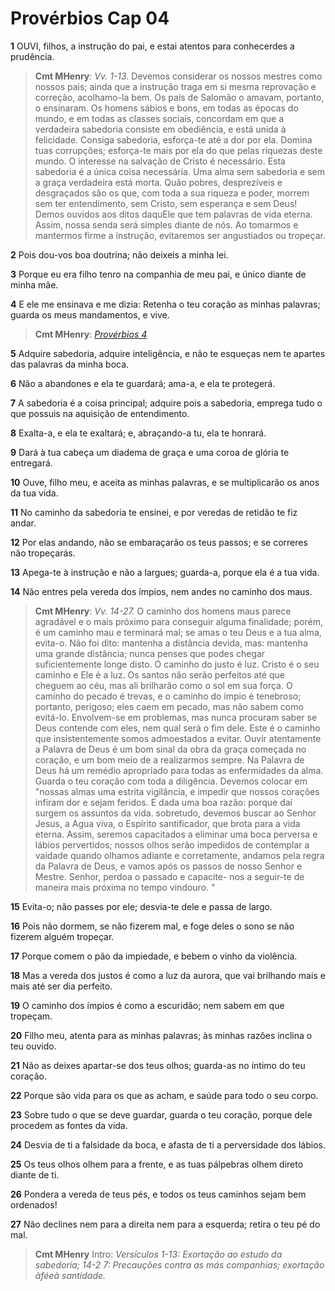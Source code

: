 # Provérbios Cap 04

**1** 	OUVI, filhos, a instrução do pai, e estai atentos para conhecerdes a prudência.

> **Cmt MHenry**: *Vv. 1-13.* Devemos considerar os nossos mestres como nossos pais; ainda que a instrução traga em si mesma reprovação e correção, acolhamo-la bem. Os pais de Salomão o amavam, portanto, o ensinaram. Os homens sábios e bons, em todas as épocas do mundo, e em todas as classes sociais, concordam em que a verdadeira sabedoria consiste em obediência, e está unida à felicidade. Consiga sabedoria, esforça-te até a dor por ela. Domina tuas corrupções; esforça-te mais por ela do que pelas riquezas deste mundo. O interesse na salvação de Cristo é necessário. Esta sabedoria é a única coisa necessária. Uma alma sem sabedoria e sem a graça verdadeira está morta. Quão pobres, desprezíveis e desgraçados são os que, com toda a sua riqueza e poder, morrem sem ter entendimento, sem Cristo, sem esperança e sem Deus! Demos ouvidos aos ditos daquEle que tem palavras de vida eterna. Assim, nossa senda será simples diante de nós. Ao tomarmos e mantermos firme a instrução, evitaremos ser angustiados ou tropeçar.

**2** 	Pois dou-vos boa doutrina; não deixeis a minha lei.

**3** 	Porque eu era filho tenro na companhia de meu pai, e único diante de minha mãe.

**4** 	E ele me ensinava e me dizia: Retenha o teu coração as minhas palavras; guarda os meus mandamentos, e vive.

> **Cmt MHenry**: *[Provérbios 4](../20A-Pv/04.md#0)*

**5** 	Adquire sabedoria, adquire inteligência, e não te esqueças nem te apartes das palavras da minha boca.

**6** 	Não a abandones e ela te guardará; ama-a, e ela te protegerá.

**7** 	A sabedoria é a coisa principal; adquire pois a sabedoria, emprega tudo o que possuis na aquisição de entendimento.

**8** 	Exalta-a, e ela te exaltará; e, abraçando-a tu, ela te honrará.

**9** 	Dará à tua cabeça um diadema de graça e uma coroa de glória te entregará.

**10** 	Ouve, filho meu, e aceita as minhas palavras, e se multiplicarão os anos da tua vida.

**11** 	No caminho da sabedoria te ensinei, e por veredas de retidão te fiz andar.

**12** 	Por elas andando, não se embaraçarão os teus passos; e se correres não tropeçarás.

**13** 	Apega-te à instrução e não a largues; guarda-a, porque ela é a tua vida.

**14** 	Não entres pela vereda dos ímpios, nem andes no caminho dos maus.

> **Cmt MHenry**: *Vv. 14-27.* O caminho dos homens maus parece agradável e o mais próximo para conseguir alguma finalidade; porém, é um caminho mau e terminará mal; se amas o teu Deus e a tua alma, evita-o. Não foi dito: mantenha a distância devida, mas: mantenha uma grande distância; nunca penses que podes chegar suficientemente longe disto. O caminho do justo é luz. Cristo é o seu caminho e Ele é a luz. Os santos não serão perfeitos até que cheguem ao céu, mas ali brilharão como o sol em sua força. O caminho do pecado é trevas, e o caminho do ímpio é tenebroso; portanto, perigoso; eles caem em pecado, mas não sabem como evitá-lo. Envolvem-se em problemas, mas nunca procuram saber se Deus contende com eles, nem qual será o fim dele. Este é o caminho que insistentemente somos admoestados a evitar. Ouvir atentamente a Palavra de Deus é um bom sinal da obra da graça começada no coração, e um bom meio de a realizarmos sempre. Na Palavra de Deus há um remédio apropriado para todas as enfermidades da alma. Guarda o teu coração com toda a diligência. Devemos colocar em "nossas almas uma estrita vigilância, e impedir que nossos corações infiram dor e sejam feridos. E dada uma boa razão: porque daí surgem os assuntos da vida. sobretudo, devemos buscar ao Senhor Jesus, a Agua viva, o Espírito santificador, que brota para a vida eterna. Assim, seremos capacitados a eliminar uma boca perversa e lábios pervertidos; nossos olhos serão impedidos de contemplar a vaidade quando olhamos adiante e corretamente, andamos pela regra da Palavra de Deus, e vamos após os passos de nosso Senhor e Mestre. Senhor, perdoa o passado e capacite- nos a seguir-te de maneira mais próxima no tempo vindouro. "

**15** 	Evita-o; não passes por ele; desvia-te dele e passa de largo.

**16** 	Pois não dormem, se não fizerem mal, e foge deles o sono se não fizerem alguém tropeçar.

**17** 	Porque comem o pão da impiedade, e bebem o vinho da violência.

**18** 	Mas a vereda dos justos é como a luz da aurora, que vai brilhando mais e mais até ser dia perfeito.

**19** 	O caminho dos ímpios é como a escuridão; nem sabem em que tropeçam.

**20** 	Filho meu, atenta para as minhas palavras; às minhas razões inclina o teu ouvido.

**21** 	Não as deixes apartar-se dos teus olhos; guarda-as no íntimo do teu coração.

**22** 	Porque são vida para os que as acham, e saúde para todo o seu corpo.

**23** 	Sobre tudo o que se deve guardar, guarda o teu coração, porque dele procedem as fontes da vida.

**24** 	Desvia de ti a falsidade da boca, e afasta de ti a perversidade dos lábios.

**25** 	Os teus olhos olhem para a frente, e as tuas pálpebras olhem direto diante de ti.

**26** 	Pondera a vereda de teus pés, e todos os teus caminhos sejam bem ordenados!

**27** 	Não declines nem para a direita nem para a esquerda; retira o teu pé do mal.


> **Cmt MHenry** Intro: *Versículos 1-13: Exortação ao estudo da sabedoria; 14-2 7: Precauções contra as más companhias; exortação* *àféeà* *santidade.*